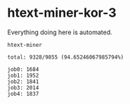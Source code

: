 # htext-miner-kor-3

Everything doing here is automated.

```
htext-miner

total: 9328/9855 (94.65246067985794%)

job0: 1684
job1: 1952
job2: 1841
job3: 2014
job4: 1837
```
